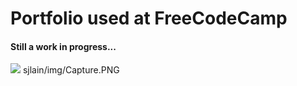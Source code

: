 # Portfolio used at FreeCodeCamp
#### Still a work in progress...

![](https://github.com/inkplug/sjlain/tree/gh-pages/img/portfolio.png)
sjlain/img/Capture.PNG
